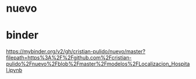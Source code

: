 # nuevo

# binder 
https://mybinder.org/v2/gh/cristian-pulido/nuevo/master?filepath=https%3A%2F%2Fgithub.com%2Fcristian-pulido%2Fnuevo%2Fblob%2Fmaster%2Fmodelos%2FLocalizacion_Hospital.ipynb
